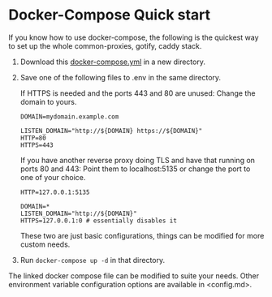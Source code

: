 # Docker-Compose Quick start

If you know how to use docker-compose, the following is the quickest way to set up the whole common-proxies, gotify, caddy stack.

1. Download this [docker-compose.yml](./docker-compose-quick.yml) in a new directory.

1. Save one of the following files to .env in the same directory.

    If HTTPS is needed and the ports 443 and 80 are unused:
    Change the domain to yours.

    ```env
    DOMAIN=mydomain.example.com

    LISTEN_DOMAIN="http://${DOMAIN} https://${DOMAIN}"
    HTTP=80
    HTTPS=443
    ```

    If you have another reverse proxy doing TLS and have that running on ports 80 and 443:
    Point them to localhost:5135 or change the port to one of your choice.

    ```env
    HTTP=127.0.0.1:5135

    DOMAIN=*
    LISTEN_DOMAIN="http://${DOMAIN}"
    HTTPS=127.0.0.1:0 # essentially disables it
    ```

    These two are just basic configurations, things can be modified for more custom needs.

1. Run `docker-compose up -d` in that directory.

The linked docker compose file can be modified to suite your needs. Other environment variable configuration options are available in <config.md>.
